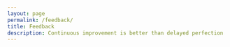 ```yaml
---
layout: page
permalink: /feedback/
title: Feedback
description: Continuous improvement is better than delayed perfection
---
```



